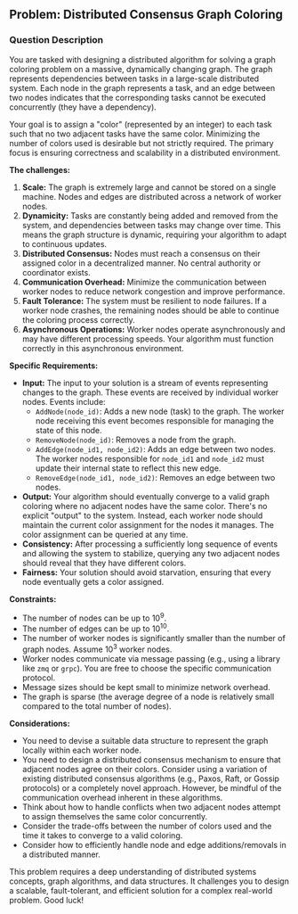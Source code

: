 ## Problem: Distributed Consensus Graph Coloring

### Question Description

You are tasked with designing a distributed algorithm for solving a graph coloring problem on a massive, dynamically changing graph. The graph represents dependencies between tasks in a large-scale distributed system.  Each node in the graph represents a task, and an edge between two nodes indicates that the corresponding tasks cannot be executed concurrently (they have a dependency).

Your goal is to assign a "color" (represented by an integer) to each task such that no two adjacent tasks have the same color.  Minimizing the number of colors used is desirable but not strictly required. The primary focus is ensuring correctness and scalability in a distributed environment.

**The challenges:**

1.  **Scale:** The graph is extremely large and cannot be stored on a single machine. Nodes and edges are distributed across a network of worker nodes.
2.  **Dynamicity:** Tasks are constantly being added and removed from the system, and dependencies between tasks may change over time. This means the graph structure is dynamic, requiring your algorithm to adapt to continuous updates.
3.  **Distributed Consensus:** Nodes must reach a consensus on their assigned color in a decentralized manner. No central authority or coordinator exists.
4.  **Communication Overhead:** Minimize the communication between worker nodes to reduce network congestion and improve performance.
5.  **Fault Tolerance:** The system must be resilient to node failures. If a worker node crashes, the remaining nodes should be able to continue the coloring process correctly.
6.  **Asynchronous Operations:** Worker nodes operate asynchronously and may have different processing speeds. Your algorithm must function correctly in this asynchronous environment.

**Specific Requirements:**

*   **Input:** The input to your solution is a stream of events representing changes to the graph. These events are received by individual worker nodes. Events include:
    *   `AddNode(node_id)`:  Adds a new node (task) to the graph. The worker node receiving this event becomes responsible for managing the state of this node.
    *   `RemoveNode(node_id)`: Removes a node from the graph.
    *   `AddEdge(node_id1, node_id2)`: Adds an edge between two nodes.  The worker nodes responsible for `node_id1` and `node_id2` must update their internal state to reflect this new edge.
    *   `RemoveEdge(node_id1, node_id2)`: Removes an edge between two nodes.
*   **Output:** Your algorithm should eventually converge to a valid graph coloring where no adjacent nodes have the same color. There's no explicit "output" to the system. Instead, each worker node should maintain the current color assignment for the nodes it manages. The color assignment can be queried at any time.
*   **Consistency:** After processing a sufficiently long sequence of events and allowing the system to stabilize, querying any two adjacent nodes should reveal that they have different colors.
*   **Fairness:** Your solution should avoid starvation, ensuring that every node eventually gets a color assigned.

**Constraints:**

*   The number of nodes can be up to 10<sup>9</sup>.
*   The number of edges can be up to 10<sup>10</sup>.
*   The number of worker nodes is significantly smaller than the number of graph nodes. Assume 10<sup>3</sup> worker nodes.
*   Worker nodes communicate via message passing (e.g., using a library like `zmq` or `grpc`). You are free to choose the specific communication protocol.
*   Message sizes should be kept small to minimize network overhead.
*   The graph is sparse (the average degree of a node is relatively small compared to the total number of nodes).

**Considerations:**

*   You need to devise a suitable data structure to represent the graph locally within each worker node.
*   You need to design a distributed consensus mechanism to ensure that adjacent nodes agree on their colors. Consider using a variation of existing distributed consensus algorithms (e.g., Paxos, Raft, or Gossip protocols) or a completely novel approach.  However, be mindful of the communication overhead inherent in these algorithms.
*   Think about how to handle conflicts when two adjacent nodes attempt to assign themselves the same color concurrently.
*   Consider the trade-offs between the number of colors used and the time it takes to converge to a valid coloring.
*   Consider how to efficiently handle node and edge additions/removals in a distributed manner.

This problem requires a deep understanding of distributed systems concepts, graph algorithms, and data structures. It challenges you to design a scalable, fault-tolerant, and efficient solution for a complex real-world problem. Good luck!
